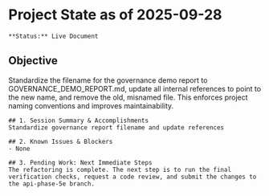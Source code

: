 # Project State as of 2025-09-28

    **Status:** Live Document

## Objective
Standardize the filename for the governance demo report to GOVERNANCE_DEMO_REPORT.md, update all internal references to point to the new name, and remove the old, misnamed file. This enforces project naming conventions and improves maintainability.

    ## 1. Session Summary & Accomplishments
    Standardize governance report filename and update references

    ## 2. Known Issues & Blockers
    - None

    ## 3. Pending Work: Next Immediate Steps
    The refactoring is complete. The next step is to run the final verification checks, request a code review, and submit the changes to the api-phase-5e branch.
